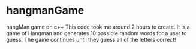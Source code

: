 # hangmanGame
hangMan game on c++
This code took me around 2 hours to create. It is a game of Hangman and generates 10 possible random words for a user to guess. The game continues until they guess all of the letters correct!
